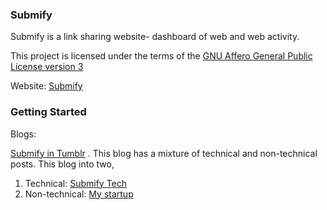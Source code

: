 ### Submify

Submify is a link sharing website- dashboard of web and web activity.

This project is licensed under the terms of the [GNU Affero General Public License version 3](http://www.gnu.org/licenses/agpl-3.0.html)

Website: [Submify](http://submify.com)

### Getting Started

Blogs:

[Submify in Tumblr](http://submify.tumblr.com) . This blog has a mixture of technical and non-technical posts.
This blog into two,
 
1. Technical: [Submify Tech](http://submify-tech.quora.com)
2. Non-technical: [My startup](http://vysakh.quora.com)	
